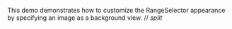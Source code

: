 This demo demonstrates how to&nbsp;customize the RangeSelector appearance by&nbsp;specifying an&nbsp;image as&nbsp;a&nbsp;background view.
// _split_